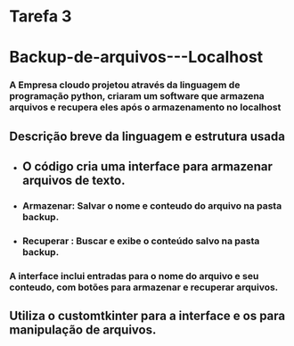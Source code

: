 # Tarefa 3
# Backup-de-arquivos---Localhost
### A Empresa cloudo projetou através da linguagem de programação python, criaram um software que armazena arquivos e recupera eles após o armazenamento no localhost

## Descrição breve da linguagem e estrutura usada
- ## O código cria uma interface para armazenar arquivos de texto.
- ### Armazenar: Salvar o nome e conteudo do arquivo na pasta backup.
- ### Recuperar : Buscar e exibe o conteúdo salvo na pasta backup.
### A interface inclui entradas para o nome do arquivo e seu conteudo, com botões para armazenar e recuperar arquivos.
## Utiliza o customtkinter para a interface e os para manipulação de arquivos.
